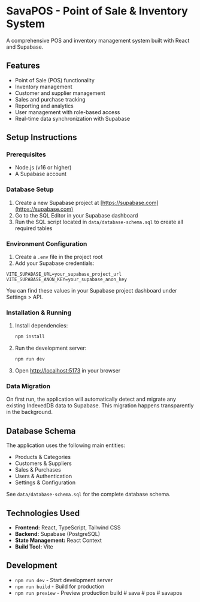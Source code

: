# SavaPOS - Point of Sale & Inventory System

A comprehensive POS and inventory management system built with React and Supabase.

## Features

- Point of Sale (POS) functionality
- Inventory management
- Customer and supplier management
- Sales and purchase tracking
- Reporting and analytics
- User management with role-based access
- Real-time data synchronization with Supabase

## Setup Instructions

### Prerequisites

- Node.js (v16 or higher)
- A Supabase account

### Database Setup

1. Create a new Supabase project at [https://supabase.com](https://supabase.com)
2. Go to the SQL Editor in your Supabase dashboard
3. Run the SQL script located in `data/database-schema.sql` to create all required tables

### Environment Configuration

1. Create a `.env` file in the project root
2. Add your Supabase credentials:

```env
VITE_SUPABASE_URL=your_supabase_project_url
VITE_SUPABASE_ANON_KEY=your_supabase_anon_key
```

You can find these values in your Supabase project dashboard under Settings > API.

### Installation & Running

1. Install dependencies:
   ```bash
   npm install
   ```

2. Run the development server:
   ```bash
   npm run dev
   ```

3. Open [http://localhost:5173](http://localhost:5173) in your browser

### Data Migration

On first run, the application will automatically detect and migrate any existing IndexedDB data to Supabase. This migration happens transparently in the background.

## Database Schema

The application uses the following main entities:
- Products & Categories
- Customers & Suppliers
- Sales & Purchases
- Users & Authentication
- Settings & Configuration

See `data/database-schema.sql` for the complete database schema.

## Technologies Used

- **Frontend:** React, TypeScript, Tailwind CSS
- **Backend:** Supabase (PostgreSQL)
- **State Management:** React Context
- **Build Tool:** Vite

## Development

- `npm run dev` - Start development server
- `npm run build` - Build for production
- `npm run preview` - Preview production build
#   s a v a  
 #   p o s  
 #   s a v a p o s  
 